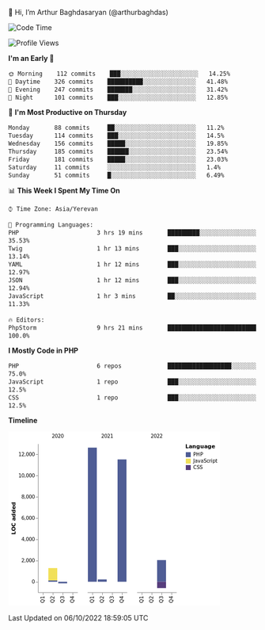 👋 Hi, I’m Arthur Baghdasaryan (@arthurbaghdas)


<!--START_SECTION:waka-->
![Code Time](http://img.shields.io/badge/Code%20Time-290%20hrs%2038%20mins-blue)

![Profile Views](http://img.shields.io/badge/Profile%20Views-0-blue)

**I'm an Early 🐤** 

```text
🌞 Morning    112 commits    ███░░░░░░░░░░░░░░░░░░░░░░   14.25% 
🌆 Daytime    326 commits    ██████████░░░░░░░░░░░░░░░   41.48% 
🌃 Evening    247 commits    ███████░░░░░░░░░░░░░░░░░░   31.42% 
🌙 Night      101 commits    ███░░░░░░░░░░░░░░░░░░░░░░   12.85%

```
📅 **I'm Most Productive on Thursday** 

```text
Monday       88 commits     ██░░░░░░░░░░░░░░░░░░░░░░░   11.2% 
Tuesday      114 commits    ███░░░░░░░░░░░░░░░░░░░░░░   14.5% 
Wednesday    156 commits    █████░░░░░░░░░░░░░░░░░░░░   19.85% 
Thursday     185 commits    ██████░░░░░░░░░░░░░░░░░░░   23.54% 
Friday       181 commits    █████░░░░░░░░░░░░░░░░░░░░   23.03% 
Saturday     11 commits     ░░░░░░░░░░░░░░░░░░░░░░░░░   1.4% 
Sunday       51 commits     █░░░░░░░░░░░░░░░░░░░░░░░░   6.49%

```


📊 **This Week I Spent My Time On** 

```text
⌚︎ Time Zone: Asia/Yerevan

💬 Programming Languages: 
PHP                      3 hrs 19 mins       █████████░░░░░░░░░░░░░░░░   35.53% 
Twig                     1 hr 13 mins        ███░░░░░░░░░░░░░░░░░░░░░░   13.14% 
YAML                     1 hr 12 mins        ███░░░░░░░░░░░░░░░░░░░░░░   12.97% 
JSON                     1 hr 12 mins        ███░░░░░░░░░░░░░░░░░░░░░░   12.94% 
JavaScript               1 hr 3 mins         ██░░░░░░░░░░░░░░░░░░░░░░░   11.33%

🔥 Editors: 
PhpStorm                 9 hrs 21 mins       █████████████████████████   100.0%

```

**I Mostly Code in PHP** 

```text
PHP                      6 repos             ██████████████████░░░░░░░   75.0% 
JavaScript               1 repo              ███░░░░░░░░░░░░░░░░░░░░░░   12.5% 
CSS                      1 repo              ███░░░░░░░░░░░░░░░░░░░░░░   12.5%

```


**Timeline**

![Chart not found](https://raw.githubusercontent.com/arthurbaghdas/arthurbaghdas/main/charts/bar_graph.png) 


 Last Updated on 06/10/2022 18:59:05 UTC
<!--END_SECTION:waka-->
